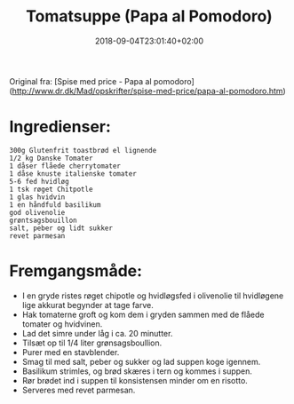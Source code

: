﻿---
title: "Tomatsuppe (Papa al Pomodoro)"
date: 2018-09-04T23:01:40+02:00
draft: true
---
Original fra: [Spise med price - Papa al pomodoro] (http://www.dr.dk/Mad/opskrifter/spise-med-price/papa-al-pomodoro.htm)
 
# Ingredienser:

	300g Glutenfrit toastbrød el lignende
	1/2 kg Danske Tomater
	1 dåser flåede cherrytomater
	1 dåse knuste italienske tomater
	5-6 fed hvidløg
	1 tsk røget Chitpotle 
	1 glas hvidvin
	1 en håndfuld basilikum
	god olivenolie
	grøntsagsbouillon
	salt, peber og lidt sukker
	revet parmesan

# Fremgangsmåde:

* I en gryde ristes røget chipotle og hvidløgsfed i olivenolie til hvidløgene lige akkurat begynder at tage farve. 
* Hak tomaterne groft og kom dem i gryden sammen med de flåede tomater og hvidvinen. 
* Lad det simre under låg i ca. 20 minutter. 
* Tilsæt op til 1/4 liter grønsagsboullion.
* Purer med en stavblender. 
* Smag til med salt, peber og sukker og lad suppen koge igennem. 
* Basilikum strimles, og brød skæres i tern og kommes i suppen. 
* Rør brødet ind i suppen til konsistensen minder om en risotto. 
* Serveres med revet parmesan.